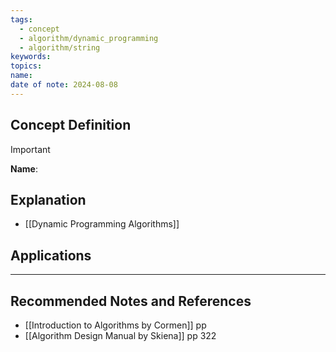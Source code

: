 ```yaml
---
tags:
  - concept
  - algorithm/dynamic_programming
  - algorithm/string
keywords: 
topics: 
name: 
date of note: 2024-08-08
---
```


## Concept Definition

>[!important]
>**Name**: 




## Explanation

- [[Dynamic Programming Algorithms]]

## Applications





-----------
##  Recommended Notes and References






- [[Introduction to Algorithms by Cormen]] pp
- [[Algorithm Design Manual by Skiena]] pp 322